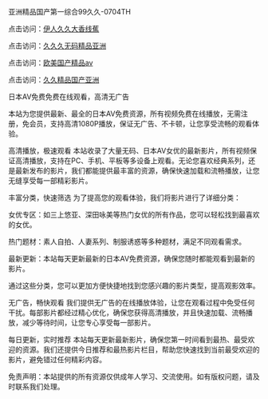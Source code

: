 
亚洲精品国产第一综合99久久-0704TH

点击访问：<a href="https://gsd-agv.pages.dev/">伊人久久大香线蕉</a>

点击访问：<a href="https://cfad.pages.dev/">久久久无码精品亚洲</a>

点击访问：<a href="https://vassv.pages.dev/">欧美国产精品aⅴ</a>

点击访问：<a href="https://gfd-5xg.pages.dev/">久久精品国产亚洲</a>


日本AV免费免费在线观看，高清无广告

本站为您提供最新、最全的日本AV免费资源，所有视频免费在线播放，无需注册，免会员，支持高清1080P播放，保证无广告、不卡顿，让您享受流畅的观看体验。

高清播放，极速观看
本站收录了大量无码、日本AV女优的最新影片，所有视频保证高清播放，支持在PC、手机、平板等多设备上观看。无论您喜欢经典系列，还是最新发布的影片，我们都能提供最丰富的资源，确保快速加载和流畅播放，让您无缝享受每一部精彩影片。

丰富分类，快速筛选
为了提高您的观看体验，我们将影片进行了详细分类：

女优专区：如三上悠亚、深田咏美等热门女优的所有作品，您可以轻松找到最喜欢的女优。

热门题材：素人自拍、人妻系列、制服诱惑等多种题材，满足不同观看需求。

最新更新：本站每天更新最新的日本AV免费资源，确保您随时都能观看到最新的影片。

通过这些分类，您可以更加方便快捷地找到您感兴趣的影片类型，提高观影效率。

无广告，畅快观看
我们提供无广告的在线播放体验，让您在观看过程中免受任何干扰。每部影片都经过精心优化，确保您获得高清播放，并且快速加载、流畅播放，减少等待时间，让您专心享受每一部影片。

每日更新，实时推荐
本站每天更新最新影片，确保您第一时间看到最热、最受欢迎的资源。我们还提供今日推荐和最热影片栏目，帮助您快速找到当前最受欢迎的影片，避免错过任何精彩内容。

免责声明：本站提供的所有资源仅供成年人学习、交流使用。如有版权问题，请及时联系我们处理。










<span style="display:none;">[Canonical link]( https://github.com/dj25258/961365 ）</span>
